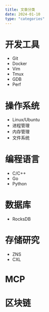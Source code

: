 ```yaml
---
title: 文章分类
date: 2024-01-10
type: "categories"
---
```


# 开发工具
- Git
- Docker
- Vim
- Tmux
- GDB
- Perf

# 操作系统
- Linux/Ubuntu
- 进程管理
- 内存管理
- 文件系统

# 编程语言
- C/C++
- Go
- Python

# 数据库
- RocksDB

# 存储研究
- ZNS
- CXL

# MCP

# 区块链


